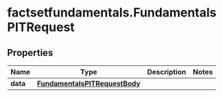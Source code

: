 # factsetfundamentals.FundamentalsPITRequest

## Properties

Name | Type | Description | Notes
------------ | ------------- | ------------- | -------------
**data** | [**FundamentalsPITRequestBody**](FundamentalsPITRequestBody.md) |  | 


